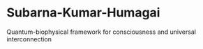 # Subarna-Kumar-Humagai
Quantum-biophysical framework for consciousness and universal interconnection
